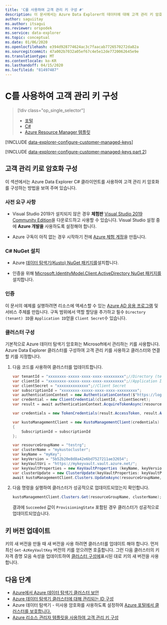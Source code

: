 ```yaml
---
title: 'C를 사용하여 고객 관리 키 구성 #'
description: 이 문서에서는 Azure Data Explorer의 데이터에 대해 고객 관리 키 암호화를 구성하는 방법을 설명합니다.
author: saguiitay
ms.author: itsagui
ms.reviewer: orspodek
ms.service: data-explorer
ms.topic: conceptual
ms.date: 01/06/2020
ms.openlocfilehash: e394d928774624ac3c7faacab7726570272da82a
ms.sourcegitcommit: 47a002b7032a05ef67c4e5e12de7720062645e9e
ms.translationtype: MT
ms.contentlocale: ko-KR
ms.lasthandoff: 04/15/2020
ms.locfileid: "81497487"
---
```

# <a name="configure-customer-managed-keys-using-c"></a>C를 사용하여 고객 관리 키 구성 #

> [!div class="op_single_selector"]
> * [포털](customer-managed-keys-portal.md)
> * [C#](customer-managed-keys-csharp.md)
> * [Azure Resource Manager 템플릿](customer-managed-keys-resource-manager.md)

[!INCLUDE [data-explorer-configure-customer-managed-keys](includes/data-explorer-configure-customer-managed-keys.md)]

[!INCLUDE [data-explorer-configure-customer-managed-keys part 2](includes/data-explorer-configure-customer-managed-keys-b.md)]

## <a name="configure-encryption-with-customer-managed-keys"></a>고객 관리 키로 암호화 구성

이 섹션에서는 Azure Data Explorer C# 클라이언트를 사용하여 고객 관리 키 암호화를 구성하는 방법을 보여 주며 있습니다. 

### <a name="prerequisites"></a>사전 요구 사항

* Visual Studio 2019가 설치되지 않은 경우 **체험판** [Visual Studio 2019 Community Edition](https://www.visualstudio.com/downloads/)을 다운로드하고 사용할 수 있습니다. Visual Studio 설정 중에 **Azure 개발을** 사용하도록 설정해야 합니다.

* Azure 구독이 아직 없는 경우 시작하기 전에 [Azure 체험 계정](https://azure.microsoft.com/free/)을 만듭니다.

### <a name="install-c-nuget"></a>C# NuGet 설치

* Azure [데이터 탐색기(Kusto) NuGet 패키지를](https://www.nuget.org/packages/Microsoft.Azure.Management.Kusto/)설치합니다.

* 인증을 위해 [Microsoft.IdentityModel.Client.ActiveDirectory NuGet 패키지를](https://www.nuget.org/packages/Microsoft.IdentityModel.Clients.ActiveDirectory/) 설치합니다.

### <a name="authentication"></a>인증

이 문서의 예제를 실행하려면 리소스에 액세스할 수 있는 [Azure AD 응용 프로그램](/azure/active-directory/develop/howto-create-service-principal-portal) 및 서비스 주체를 만듭니다. 구독 범위에서 역할 할당을 추가하고 필수 `Directory (tenant) ID`을 `Application ID`얻을 `Client Secret`수 있습니다.

### <a name="configure-cluster"></a>클러스터 구성

기본적으로 Azure 데이터 탐색기 암호화는 Microsoft에서 관리하는 키를 사용합니다. Azure Data Explorer 클러스터를 구성하여 고객 관리 키를 사용하고 클러스터와 연결할 키를 지정합니다.

1. 다음 코드를 사용하여 클러스터를 업데이트합니다.

    ```csharp
    var tenantId = "xxxxxxxx-xxxxx-xxxx-xxxx-xxxxxxxxx";//Directory (tenant) ID
    var clientId = "xxxxxxxx-xxxxx-xxxx-xxxx-xxxxxxxxx";//Application ID
    var clientSecret = "xxxxxxxxxxxxxx";//Client Secret
    var subscriptionId = "xxxxxxxx-xxxxx-xxxx-xxxx-xxxxxxxxx";
    var authenticationContext = new AuthenticationContext($"https://login.windows.net/{tenantId}");
    var credential = new ClientCredential(clientId, clientSecret);
    var result = await authenticationContext.AcquireTokenAsync(resource: "https://management.core.windows.net/", clientCredential: credential);

    var credentials = new TokenCredentials(result.AccessToken, result.AccessTokenType);

    var kustoManagementClient = new KustoManagementClient(credentials)
    {
        SubscriptionId = subscriptionId
    };

    var resourceGroupName = "testrg";
    var clusterName = "mykustocluster";
    var keyName = "myKey";
    var keyVersion = "5b52b20e8d8a42e6bd7527211ae32654";
    var keyVaultUri = "https://mykeyvault.vault.azure.net/";
    var keyVaultProperties = new KeyVaultProperties (keyName, keyVersion, keyVaultUri);
    var clusterUpdate = new ClusterUpdate(keyVaultProperties: keyVaultProperties);
    await kustoManagementClient.Clusters.UpdateAsync(resourceGroupName, clusterName, clusterUpdate);
    ```

1. 다음 명령을 실행하여 클러스터가 성공적으로 업데이트되었는지 확인합니다.

    ```csharp
    kustoManagementClient.Clusters.Get(resourceGroupName, clusterName);
    ```

    결과에 `Succeeded` 값이 `ProvisioningState` 포함된 경우 클러스터가 성공적으로 업데이트되었습니다.

## <a name="update-the-key-version"></a>키 버전 업데이트

키의 새 버전을 만들 때 새 버전을 사용 하려면 클러스터를 업데이트 해야 합니다. 먼저 최신 `Get-AzKeyVaultKey` 버전의 키를 얻으려면 호출합니다. 그런 다음 클러스터의 키 자격 증명 모음 속성을 업데이트하여 [클러스터 구성에](#configure-cluster)표시된 대로 키의 새 버전을 사용합니다.

## <a name="next-steps"></a>다음 단계

* [Azure에서 Azure 데이터 탐색기 클러스터 보안](security.md)
* [Azure 데이터 탐색기 클러스터에 대해 관리되는 ID 구성](managed-identities.md)
* Azure 데이터 탐색기 - 미사용 암호화를 사용하도록 설정하여 [Azure 포털에서 클러스터를 보호합니다.](manage-cluster-security.md)
* [Azure 리소스 관리자 템플릿을 사용하여 고객 관리 키 구성](customer-managed-keys-resource-manager.md)


